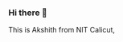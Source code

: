 ### Hi there 👋

<!--
**akshith6212/akshith6212** is a ✨ _special_ ✨ repository because its `README.md` (this file) appears on your GitHub profile.
-->
This is Akshith from NIT Calicut,

<!--

- 🔭 I’m currently working on developing the website https://learncp.online.
- 🌱 I’m currently learning dbms.
- 👯 I’m looking to collaborate on improving this website.
- 📫 How to reach me: please mail me ananthulaakshith5@gmail.com
- Please head on to https://github.com/akshith6212 for my github account (this is just for the website :D)


- 🤔 I’m looking for help with 
- 💬 Ask me about ...
- 😄 Pronouns: ...
- ⚡ Fun fact: ...
-->
